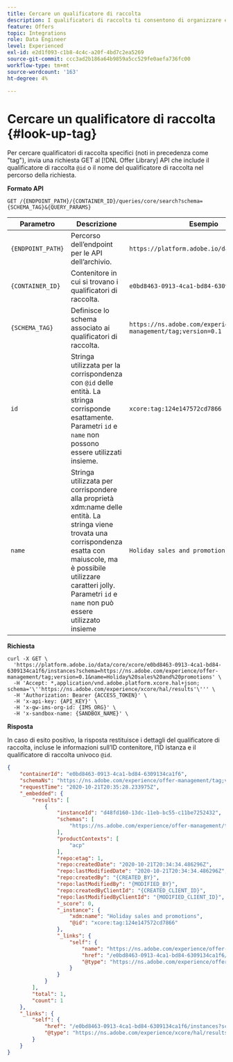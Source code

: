 ```yaml
---
title: Cercare un qualificatore di raccolta
description: I qualificatori di raccolta ti consentono di organizzare e ordinare meglio le offerte.
feature: Offers
topic: Integrations
role: Data Engineer
level: Experienced
exl-id: e2d1f093-c1b8-4c4c-a20f-4bd7c2ea5269
source-git-commit: ccc3ad2b186a64b9859a5cc529fe0aefa736fc00
workflow-type: tm+mt
source-wordcount: '163'
ht-degree: 4%

---
```


# Cercare un qualificatore di raccolta {#look-up-tag}

Per cercare qualificatori di raccolta specifici (noti in precedenza come &quot;tag&quot;), invia una richiesta GET al [!DNL Offer Library] API che include il qualificatore di raccolta `@id` o il nome del qualificatore di raccolta nel percorso della richiesta.

**Formato API**

```http
GET /{ENDPOINT_PATH}/{CONTAINER_ID}/queries/core/search?schema={SCHEMA_TAG}&{QUERY_PARAMS}
```

| Parametro | Descrizione | Esempio |
| --------- | ----------- | ------- |
| `{ENDPOINT_PATH}` | Percorso dell’endpoint per le API dell’archivio. | `https://platform.adobe.io/data/core/xcore/` |
| `{CONTAINER_ID}` | Contenitore in cui si trovano i qualificatori di raccolta. | `e0bd8463-0913-4ca1-bd84-6309134ca1f6` |
| `{SCHEMA_TAG}` | Definisce lo schema associato ai qualificatori di raccolta. | `https://ns.adobe.com/experience/offer-management/tag;version=0.1` |
| `id` | Stringa utilizzata per la corrispondenza con `@id` delle entità. La stringa corrisponde esattamente. Parametri `id` e `name` non possono essere utilizzati insieme. | `xcore:tag:124e147572cd7866` |
| `name` | Stringa utilizzata per corrispondere alla proprietà xdm:name delle entità. La stringa viene trovata una corrispondenza esatta con maiuscole, ma è possibile utilizzare caratteri jolly. Parametri `id` e `name` non può essere utilizzato insieme | `Holiday sales and promotions` |

**Richiesta**

```shell
curl -X GET \
  'https://platform.adobe.io/data/core/xcore/e0bd8463-0913-4ca1-bd84-6309134ca1f6/instances?schema=https://ns.adobe.com/experience/offer-management/tag;version=0.1&name=Holiday%20sales%20and%20promotions' \
  -H 'Accept: *,application/vnd.adobe.platform.xcore.hal+json; schema='\''https://ns.adobe.com/experience/xcore/hal/results'\''' \
  -H 'Authorization: Bearer {ACCESS_TOKEN}' \
  -H 'x-api-key: {API_KEY}' \
  -H 'x-gw-ims-org-id: {IMS_ORG}' \
  -H 'x-sandbox-name: {SANDBOX_NAME}' \
```

**Risposta**

In caso di esito positivo, la risposta restituisce i dettagli del qualificatore di raccolta, incluse le informazioni sull’ID contenitore, l’ID istanza e il qualificatore di raccolta univoco `@id`.

```json
{
    "containerId": "e0bd8463-0913-4ca1-bd84-6309134ca1f6",
    "schemaNs": "https://ns.adobe.com/experience/offer-management/tag;version=0.1",
    "requestTime": "2020-10-21T20:35:28.233975Z",
    "_embedded": {
        "results": [
            {
                "instanceId": "d48fd160-13dc-11eb-bc55-c11be7252432",
                "schemas": [
                    "https://ns.adobe.com/experience/offer-management/tag;version=0.1"
                ],
                "productContexts": [
                    "acp"
                ],
                "repo:etag": 1,
                "repo:createdDate": "2020-10-21T20:34:34.486296Z",
                "repo:lastModifiedDate": "2020-10-21T20:34:34.486296Z",
                "repo:createdBy": "{CREATED_BY}",
                "repo:lastModifiedBy": "{MODIFIED_BY}",
                "repo:createdByClientId": "{CREATED_CLIENT_ID}",
                "repo:lastModifiedByClientId": "{MODIFIED_CLIENT_ID}",
                "_score": 0,
                "_instance": {
                    "xdm:name": "Holiday sales and promotions",
                    "@id": "xcore:tag:124e147572cd7866"
                },
                "_links": {
                    "self": {
                        "name": "https://ns.adobe.com/experience/offer-management/tag;version=0.1#d48fd160-13dc-11eb-bc55-c11be7252432",
                        "href": "/e0bd8463-0913-4ca1-bd84-6309134ca1f6/instances/d48fd160-13dc-11eb-bc55-c11be7252432",
                        "@type": "https://ns.adobe.com/experience/offer-management/tag;version=0.1"
                    }
                }
            }
        ],
        "total": 1,
        "count": 1
    },
    "_links": {
        "self": {
            "href": "/e0bd8463-0913-4ca1-bd84-6309134ca1f6/instances?schema=https://ns.adobe.com/experience/offer-management/tag;version=0.1&name=Holiday%20sales%20and%20promotions",
            "@type": "https://ns.adobe.com/experience/xcore/hal/results"
        }
    }
}
```
